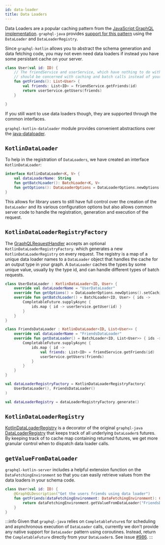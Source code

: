 ```yaml
---
id: data-loader
title: Data Loaders
---
```

Data Loaders are a popular caching pattern from the [JavaScript GraphQL implementation](https://github.com/graphql/dataloader).
`graphql-java` provides [support for this pattern](https://www.graphql-java.com/documentation/v16/batching/)
using the `DataLoader` and `DataLoaderRegistry`.

Since `graphql-kotlin` allows you to abstract the schema generation and data fetching code, you may not even need
data loaders if instead you have some persistant cache on your server.

```kotlin
class User(val id: ID) {
    // The friendService and userService, which have nothing to do with GraphQL,
    // should be concerned with caching and batch calls instead of your schema classes
    fun getFriends(): List<User> {
        val friends: List<ID> = friendService.getFriends(id)
        return userService.getUsers(friends)
    }

}
```

If you still want to use data loaders though, they are supported through the common interfaces.

`graphql-kotlin-dataloader` module provides convenient abstractions over the [java-dataloader](https://github.com/graphql-java/java-dataloader).

## `KotlinDataLoader`

To help in the registration of `DataLoaders`, we have created an interface `KotlinDataLoader`:

```kotlin
interface KotlinDataLoader<K, V> {
    val dataLoaderName: String
    fun getBatchLoader(): BatchLoader<K, V>
    fun getOptions(): DataLoaderOptions = DataLoaderOptions.newOptions()
}
```

This allows for library users to still have full control over the creation of the `DataLoader` and its various configuration
options but also allows common server code to handle the registration, generation and execution of the request.

## `KotlinDataLoaderRegistryFactory`

The [GraphQLRequestHandler](../graphql-request-handler.md) accepts an optional `KotlinDataLoaderRegistryFactory`.
which generates a new `KotlinDataLoaderRegistry` on every request. The registry is a map of a unique data loader names to a `DataLoader` object that handles the cache for an output type in your graph.
A `DataLoader` caches the types by some unique value, usually by the type id, and can handle different types of batch requests.

```kotlin
class UserDataLoader : KotlinDataLoader<ID, User> {
    override val dataLoaderName = "UserDataLoader"
    override fun getOptions() = DataLoaderOptions.newOptions().setCachingEnabled(false)
    override fun getBatchLoader() = BatchLoader<ID, User> { ids ->
        CompletableFuture.supplyAsync {
            ids.map { id -> userService.getUser(id) }
        }
    }
}

class FriendsDataLoader : KotlinDataLoader<ID, List<User>> {
    override val dataLoaderName = "FriendsDataLoader"
    override fun getDataLoader() = BatchLoader<ID, List<User>> { ids ->
        CompletableFuture.supplyAsync {
            ids.map { id ->
                val friends: List<ID> = friendService.getFriends(id)
                userService.getUsers(friends)
            }
        }
    }
}

val dataLoaderRegistryFactory = KotlinDataLoaderRegistryFactory(
    UserDataLoader(), FriendsDataLoader()
)

val dataLoaderRegistry = dataLoaderRegistryFactory.generate()
```

## `KotlinDataLoaderRegistry`

[KotlinDataLoaderRegistry](https://github.com/ExpediaGroup/graphql-kotlin/blob/master/executions/graphql-kotlin-dataloader/src/main/kotlin/com/expediagroup/graphql/dataloader/KotlinDataLoaderRegistry.kt)
is a decorator of the original `graphql-java` [DataLoaderRegistry](https://github.com/graphql-java/java-dataloader/blob/master/src/main/java/org/dataloader/DataLoaderRegistry.java)
that keeps track of all underlying `DataLoader`s futures. By keeping track of to cache map containing returned futures,
we get more granular control when to dispatch data loader calls.

## `getValueFromDataLoader`

`graphql-kotlin-server` includes a helpful extension function on the `DataFetchingEnvironment` so that you can easily retrieve values from the data loaders in your schema code.

```kotlin
class User(val id: ID) {
    @GraphQLDescription("Get the users friends using data loader")
    fun getFriends(dataFetchingEnvironment: DataFetchingEnvironment): CompletableFuture<List<User>> {
        return dataFetchingEnvironment.getValueFromDataLoader("FriendsDataLoader", id)
    }
}
```

:::info
Given that `graphql-java` relies on `CompletableFuture`s for scheduling and asynchronous execution of `DataLoader` calls,
currently we don't provide any native support for `DataLoader` pattern using coroutines. Instead, return
the `CompletableFuture` directly from your `DataLoader`s. See issue [#986](https://github.com/ExpediaGroup/graphql-kotlin/issues/986).
:::
